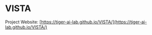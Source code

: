 # VISTA

Project Website: [https://tiger-ai-lab.github.io/VISTA/](https://tiger-ai-lab.github.io/VISTA/)